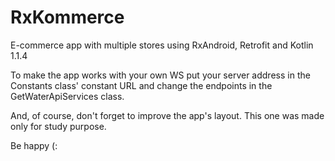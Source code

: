 # RxKommerce
E-commerce app with multiple stores using RxAndroid, Retrofit and Kotlin 1.1.4

To make the app works with your own WS put your server address in the Constants class' constant URL and change the endpoints in the GetWaterApiServices class.

And, of course, don't forget to improve the app's layout. This one was made only for study purpose.

Be happy (:
